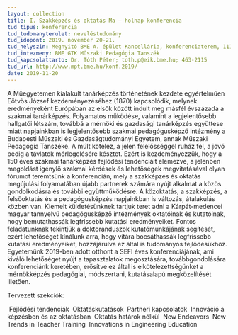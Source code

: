 ```yaml
---
layout: collection
title: I. Szakképzés és oktatás Ma – holnap konferencia
tud_tipus: konferencia
tud_tudomanyterulet: neveléstudomány
tud_idopont: 2019. november 20-21.
tud_helyszin: Megnyitó BME A. épület Kancellária, konferenciaterem, 1111 Budapest, Egry József u. 20-22/A; Szekcióülések BME E. épület, 1111 Budapest, Egry József u. 1.; Fogadás BME Q. épület, 1117 Budapest, Magyar tudósok körútja 2.
tud_intezmeny: BME GTK Műszaki Pedagógia Tanszék
tud_kapcsolattarto: Dr. Tóth Péter; toth.p@eik.bme.hu; 463-2115
tud_url: http://www.mpt.bme.hu/konf.2019/ 
date: 2019-11-20
---
```

A Műegyetemen kialakult tanárképzés történetének kezdete egyértelműen Eötvös József kezdeményezéséhez (1870) kapcsolódik, melynek eredményeként Európában az elsők között indult meg másfél évszázada a szakmai tanárképzés. Folyamatos működése, valamint a legjelentősebb hallgatói létszám, továbbá a mérnöki és gazdasági tanárképzés együttese miatt napjainkban is legjelentősebb szakmai pedagógusképző intézmény a Budapesti Műszaki és Gazdaságtudományi Egyetem, annak Műszaki Pedagógia Tanszéke. A múlt kötelez, a jelen felelősséggel ruház fel, a jövő pedig a távlatok mérlegelésére késztet. Ezért is kezdeményezzük, hogy a 150 éves szakmai tanárképzés fejlődési tendenciáit elemezve, a jelenben megoldást igénylő szakmai kérdések és lehetőségek megvitatásával olyan fórumot teremtsünk a konferencián, mely a szakképzés és oktatás megújulási folyamatában újabb partnerek számára nyújt alkalmat a közös gondolkodásra és további együttműködésre. A közoktatás, a szakképzés, a felsőoktatás és a pedagógusképzés napjainkban is változás, átalakulás közben van.
Kiemelt küldetésünknek tartjuk teret adni a Kárpát-medencei magyar tannyelvű pedagógusképző intézmények oktatóinak és kutatóinak, hogy bemutathassák legfrissebb kutatási eredményeiket.
Fontos feladatunknak tekintjük a doktoranduszok kutatómunkájának segítését, ezért lehetőséget kínálunk arra, hogy vitára bocsáthassák legfrissebb kutatási eredményeiket, hozzájárulva ez által is tudományos fejlődésükhöz.
Egyetemünk 2019-ben adott otthont a SEFI éves konferenciájának, ami kiváló lehetőséget nyújt a tapasztalatok megosztására, továbbgondolására konferenciánk keretében, erősítve ez által is elkötelezettségünket a mérnökképzés pedagógiai, módszertani, kutatásalapú megközelítését illetően.

Tervezett szekciók:

­	Fejlődési tendenciák
­	Oktatáskutatások
­	Partneri kapcsolatok
­	Innováció a képzésben és az oktatásban
­	Oktatás határok nélkül
­	New Endeavors
­	New Trends in Teacher Training
­	Innovations in Engineering Education

